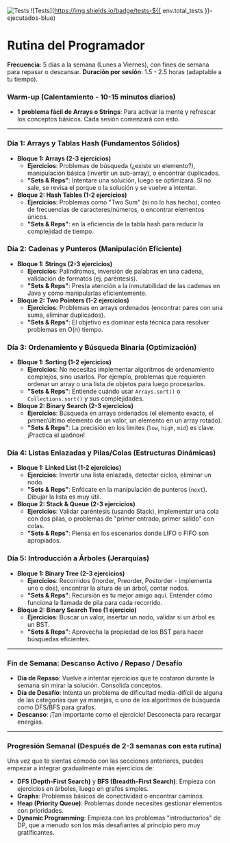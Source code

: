 ![Tests](https://github.com/ValentinoCarmonaS/RutinaDelProgramador/actions/workflows/tests.yml/badge.svg)
![Tests](https://img.shields.io/badge/tests-${{ env.total_tests }}-ejecutados-blue)

# Rutina del Programador

**Frecuencia**: 5 días a la semana (Lunes a Viernes), con fines de semana para repasar o descansar.
**Duración por sesión**: 1.5 - 2.5 horas (adaptable a tu tiempo).

### Warm-up (Calentamiento - 10-15 minutos diarios)

- **1 problema fácil de Arrays o Strings**: Para activar la mente y refrescar los conceptos básicos. Cada sesión comenzará con esto.

---

### **Día 1: Arrays y Tablas Hash (Fundamentos Sólidos)**

- **Bloque 1: Arrays (2-3 ejercicios)**
    - **Ejercicios**: Problemas de búsqueda (¿existe un elemento?), manipulación básica (invertir un sub-array), o encontrar duplicados.
    - **"Sets & Reps"**: Intentare una solución, luego se optimízara. Si no sale, se revisa el porque o la solución y se vuelve a intentar.
- **Bloque 2: Hash Tables (1-2 ejercicios)**
    - **Ejercicios**: Problemas como "Two Sum" (si no lo has hecho), conteo de frecuencias de caracteres/números, o encontrar elementos únicos.
    - **"Sets & Reps"**:  en la eficiencia de la tabla hash para reducir la complejidad de tiempo.

### **Día 2: Cadenas y Punteros (Manipulación Eficiente)**

- **Bloque 1: Strings (2-3 ejercicios)**
    - **Ejercicios**: Palíndromos, inversión de palabras en una cadena, validación de formatos (ej. paréntesis).
    - **"Sets & Reps"**: Presta atención a la inmutabilidad de las cadenas en Java y cómo manipularlas eficientemente.
- **Bloque 2: Two Pointers (1-2 ejercicios)**
    - **Ejercicios**: Problemas en arrays ordenados (encontrar pares con una suma, eliminar duplicados).
    - **"Sets & Reps"**: El objetivo es dominar esta técnica para resolver problemas en O(n) tiempo.

### **Día 3: Ordenamiento y Búsqueda Binaria (Optimización)**

- **Bloque 1: Sorting (1-2 ejercicios)**
    - **Ejercicios**: No necesitas implementar algoritmos de ordenamiento complejos, sino usarlos. Por ejemplo, problemas que requieren ordenar un array o una lista de objetos para luego procesarlos.
    - **"Sets & Reps"**: Entiende cuándo usar `Arrays.sort()` o `Collections.sort()` y sus complejidades.
- **Bloque 2: Binary Search (2-3 ejercicios)**
    - **Ejercicios**: Búsqueda en arrays ordenados (el elemento exacto, el primer/último elemento de un valor, un elemento en un array rotado).
    - **"Sets & Reps"**: La precisión en los límites (`low`, `high`, `mid`) es clave. ¡Practica el шаблон!

### **Día 4: Listas Enlazadas y Pilas/Colas (Estructuras Dinámicas)**

- **Bloque 1: Linked List (1-2 ejercicios)**
    - **Ejercicios**: Invertir una lista enlazada, detectar ciclos, eliminar un nodo.
    - **"Sets & Reps"**: Enfócate en la manipulación de punteros (`next`). Dibujar la lista es muy útil.
- **Bloque 2: Stack & Queue (2-3 ejercicios)**
    - **Ejercicios**: Validar paréntesis (usando Stack), implementar una cola con dos pilas, o problemas de "primer entrado, primer salido" con colas.
    - **"Sets & Reps"**: Piensa en los escenarios donde LIFO o FIFO son apropiados.

### **Día 5: Introducción a Árboles (Jerarquías)**

- **Bloque 1: Binary Tree (2-3 ejercicios)**
    - **Ejercicios**: Recorridos (Inorder, Preorder, Postorder - implementa uno o dos), encontrar la altura de un árbol, contar nodos.
    - **"Sets & Reps"**: Recursión es tu mejor amigo aquí. Entender cómo funciona la llamada de pila para cada recorrido.
- **Bloque 2: Binary Search Tree (1 ejercicio)**
    - **Ejercicios**: Buscar un valor, insertar un nodo, validar si un árbol es un BST.
    - **"Sets & Reps"**: Aprovecha la propiedad de los BST para hacer búsquedas eficientes.

---

### **Fin de Semana: Descanso Activo / Repaso / Desafío**

- **Día de Repaso**: Vuelve a intentar ejercicios que te costaron durante la semana sin mirar la solución. Consolida conceptos.
- **Día de Desafío**: Intenta un problema de dificultad media-difícil de alguna de las categorías que ya manejas, o uno de los algoritmos de búsqueda como DFS/BFS para grafos.
- **Descanso**: ¡Tan importante como el ejercicio! Desconecta para recargar energías.

---

### Progresión Semanal (Después de 2-3 semanas con esta rutina)

Una vez que te sientas cómodo con las secciones anteriores, puedes empezar a integrar gradualmente más ejercicios de:

- **DFS (Depth-First Search)** y **BFS (Breadth-First Search)**: Empieza con ejercicios en árboles, luego en grafos simples.
- **Graphs**: Problemas básicos de conectividad o encontrar caminos.
- **Heap (Priority Queue)**: Problemas donde necesites gestionar elementos con prioridades.
- **Dynamic Programming**: Empieza con los problemas "introductorios" de DP, que a menudo son los más desafiantes al principio pero muy gratificantes.
